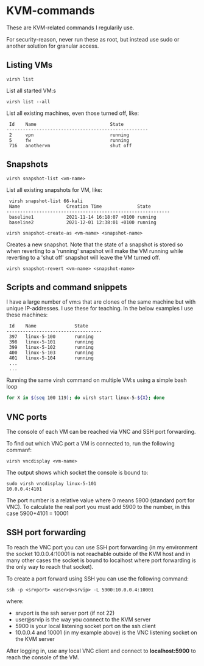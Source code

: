 # KVM-commands
These are KVM-related commands I regularily use.

For security-reason, never run these as root, but instead use sudo or another solution for granular access.

## Listing VMs


```shell
virsh list
```
List all started VM:s


```shell
virsh list --all
```
List all existing machines, even those turned off, like:

```
 Id    Name                           State
----------------------------------------------------
 2     vpn                            running
 5     fw                             running
 716   anothervm                      shut off
 ```
 

## Snapshots

```shell
virsh snapshot-list <vm-name>
```
List all existing snapshots for VM, like:

```
 virsh snapshot-list 66-kali
 Name                 Creation Time             State
------------------------------------------------------------
 baseline1            2021-11-14 16:18:07 +0100 running
 baseline2            2021-12-01 12:38:01 +0100 running

```


```code
virsh snapshot-create-as <vm-name> <snapshot-name>
```
Creates a new snapshot. Note that the state of a snapshot is stored so when reverting to a 'running' snapshot will make the VM running while reverting to a 'shut off' snapshot will leave the VM turned off.

```
virsh snapshot-revert <vm-name> <snapshot-name>
```


## Scripts and command snippets

 
I have a large number of vm:s that are clones of the same machine but with unique IP-addresses. I use these for teaching. In the below examples I use these machines:


```virsh list --all
 Id    Name              State
-----------------------------------
 397   linux-5-100       running
 398   linux-5-101       running
 399   linux-5-102       running
 400   linux-5-103       running
 401   linux-5-104       running
 ...
 ...
 ```
 

 Running the same virsh command on multiple VM:s using a simple bash loop
```bash
for X in $(seq 100 119); do virsh start linux-5-${X}; done

```


## VNC ports

The console of each VM can be reached via VNC and SSH port forwarding.

To find out which VNC port a VM is connected to, run the following commanf:
```shell
virsh vncdisplay <vm-name>
```

The output shows which socket the console is bound to:

```
sudo virsh vncdisplay linux-5-101
10.0.0.4:4101
```

The port number is a relative value where 0 means 5900 (standard port for VNC). To calculate the real port you must add 5900 to the number, in this case 5900+4101 = 10001


## SSH port forwarding

To reach the VNC port you can use SSH port forwarding (in my environment the socket 10.0.0.4:10001 is not reachable outside of the KVM host and in many other cases the socket is bound to localhost where port forwarding is the only way to reach that socket).

To create a port forward using SSH you can use the following command:
```shell
ssh -p <srvport> <user>@<srvip> -L 5900:10.0.0.4:10001
```
where:
* srvport is the ssh server port (if not 22)
* user@srvip is the way you connect to the KVM server
* 5900 is your local listening socket port on the ssh client
* 10.0.0.4 and 10001 (in my example above) is the VNC listening socket on the KVM server

After logging in, use any local VNC client and connect to **localhost:5900** to reach the console of the VM.
